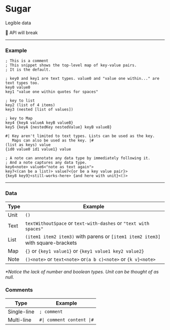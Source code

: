 # Sugar

Legible data

🚧 API will break

___

### Example

```racket
; This is a comment
; This snippet shows the top-level map of key-value pairs.
; It is the default.

; key0 and key1 are text types. value0 and "value one within..." are text types too.
key0 value0
key1 "value one within quotes for spaces"

; key to list
key2 (list of 4 items)
key3 (nested [list of values])

; key to Map
key4 {keyA valueA keyB valueB}
key5 {keyA {nestedKey nestedValue} keyB valueB}

#| Key aren't limited to text types. Lists can be used as the key.
   Maps can also be used as the key. |#
(list as keys) value
{id0 value0 id1 value1} value

; A note can annotate any data type by immediately following it.
; And a note captures any data type.
key6<note> value6<"note as text again">
key7<(can be a list)> value7<{or be a key value pair}>
{key8 key9}<still-works-here> {and here with unit}<()>
```

---

### Data

| Type | Example |
| ----- | ------------ |
| Unit | `()` |
| Text | `textWithoutSpace` or `text-with-dashes` or `"text with spaces"` |
| List | `(item1 item2 item3)` with parens or `[item1 item2 item3]` with square-brackets |
| Map | `{}` or `{key1 value1}` or `{key1 value1 key2 value2}` |
| Note | `()<note>` or `text<note>` or`(a b c)<note>` or `{k v}<note>` |

_\*Notice the lack of number and boolean types. Unit can be thought of as null._

### Comments

| Type | Example |
| ---- | ------- |
| Single-line | `; comment` |
| Multi-line | ```#\| comment content \|#``` |
